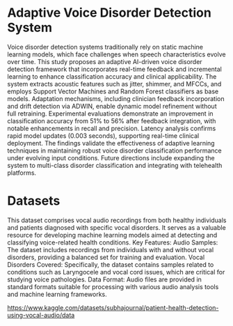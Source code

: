 # Adaptive Voice Disorder Detection System
Voice disorder detection systems traditionally rely on static machine learning models, which face challenges when speech characteristics evolve over time. 
This study proposes an adaptive AI-driven voice disorder detection framework that incorporates real-time feedback and incremental learning to enhance classification accuracy and clinical applicability. 
The system extracts acoustic features such as jitter, shimmer, and MFCCs, and employs Support Vector Machines and Random Forest classifiers as base models. 
Adaptation mechanisms, including clinician feedback incorporation and drift detection via ADWIN, enable dynamic model refinement without full retraining.
Experimental evaluations demonstrate an improvement in classification accuracy from 51% to 56% after feedback integration, with notable enhancements in recall and precision.
Latency analysis confirms rapid model updates (0.003 seconds), supporting real-time clinical deployment. 
The findings validate the effectiveness of adaptive learning techniques in maintaining robust voice disorder classification performance under evolving input conditions. Future directions include expanding the system to multi-class disorder classification and integrating with telehealth platforms.

# Datasets
This dataset comprises vocal audio recordings from both healthy individuals and patients diagnosed with specific vocal disorders. It serves as a valuable resource for developing machine learning models aimed at detecting and classifying voice-related health conditions.
Key Features:
Audio Samples: The dataset includes recordings from individuals with and without vocal disorders, providing a balanced set for training and evaluation.
Vocal Disorders Covered: Specifically, the dataset contains samples related to conditions such as Laryngocele and vocal cord issues, which are critical for studying voice pathologies.
Data Format: Audio files are provided in standard formats suitable for processing with various audio analysis tools and machine learning frameworks.

https://www.kaggle.com/datasets/subhajournal/patient-health-detection-using-vocal-audio/data


